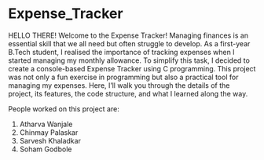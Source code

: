 # Expense_Tracker
HELLO THERE!
Welcome to the Expense Tracker!
Managing finances is an essential skill that we all need but often struggle to develop. As a first-year B.Tech student, I realised the importance of tracking expenses when I started managing my monthly allowance. To simplify this task, I decided to create a console-based Expense Tracker using C programming. This project was not only a fun exercise in programming but also a practical tool for managing my expenses. Here, I’ll walk you through the details of the project, its features, the code structure, and what I learned along the way.

People worked on this project are:
1. Atharva Wanjale
2. Chinmay Palaskar
3. Sarvesh Khaladkar
4. Soham Godbole
